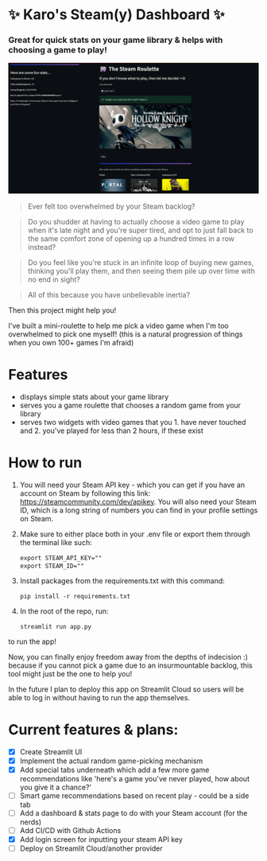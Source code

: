 # ✨ Karo's Steam(y) Dashboard ✨

### Great for quick stats on your game library & helps with choosing a game to play!

![](https://github.com/karikowska/steam-panic-button/blob/master/img/Screenshot%202025-07-12%20001655.png)

>Ever felt too overwhelmed by your Steam backlog? 

>Do you shudder at having to actually choose a video game to play when it's late night and you're super tired, and opt to just fall back to the same comfort zone of opening up <insert your comfort game here> a hundred times in a row instead?

>Do you feel like you're stuck in an infinite loop of buying new games, thinking you'll play them, and then seeing them pile up over time with no end in sight?

>All of this because you have unbelievable inertia?
 

Then this project might help you! 

I've built a mini-roulette to help me pick a video game when I'm too overwhelmed to pick one myself! (this is a natural progression of things when you own 100+ games I'm afraid)

# Features

- displays simple stats about your game library
- serves you a game roulette that chooses a random game from your library
- serves two widgets with video games that you 1. have never touched and 2. you've played for less than 2 hours, if these exist

# How to run

1. You will need your Steam API key - which you can get if you have an account on Steam by following this link: https://steamcommunity.com/dev/apikey. You will also need your Steam ID, which is a long string of numbers you can find in your profile settings on Steam.

2. Make sure to either place both in your .env file or export them through the terminal like such:

   ````
   export STEAM_API_KEY=""
   export STEAM_ID=""
   ````

3. Install packages from the requirements.txt with this command:

   ````
   pip install -r requirements.txt
   ````

4. In the root of the repo, run:

   ````
   streamlit run app.py
   ````

to run the app!

Now, you can finally enjoy freedom away from the depths of indecision :) because if you cannot pick a game due to an insurmountable backlog, this tool might just be the one to help you!

In the future I plan to deploy this app on Streamlit Cloud so users will be able to log in without having to run the app themselves.
# Current features & plans:
- [x] Create Streamlit UI
- [x] Implement the actual random game-picking mechanism
- [x] Add special tabs underneath which add a few more game recommendations like 'here's a game you've never played, how about you give it a chance?'
- [ ] Smart game recommendations based on recent play - could be a side tab
- [ ] Add a dashboard & stats page to do with your Steam account (for the nerds)
- [ ] Add CI/CD with Github Actions
- [x] Add login screen for inputting your steam API key
- [ ] Deploy on Streamlit Cloud/another provider

